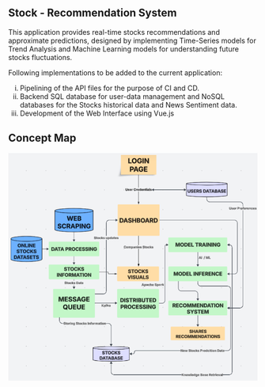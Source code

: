 ## Stock - Recommendation System
<p>This application provides real-time stocks recommendations and approximate predictions, designed by implementing Time-Series models for Trend Analysis and Machine Learning models for understanding future stocks fluctuations.</p>
Following implementations to be added to the current application:
<ol type = 'i'>
  <li>Pipelining of the API files for the purpose of CI and CD.</li>
  <li>Backend SQL database for user-data management and NoSQL databases for the Stocks historical data and News Sentiment data.</li>
  <li>Development of the Web Interface using Vue.js</li>
</ol>

## Concept Map
<img src = 'project_docs/Project Concept Map.png'>

